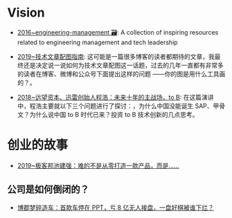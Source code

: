 # Vision

- [2016~engineering-management 🗃️](https://github.com/charlax/engineering-management): A collection of inspiring resources related to engineering management and tech leadership

- [2019~技术文章配图指南](https://draveness.me/sketch-and-sketch): 这可能是一篇很多博客的读者都期待的文章，我最终还是决定说一说如何为技术文章配图这一话题，过去的几年一直都有非常多的读者在博客、微博和公众号下面提出这样的问题 ——你的图是用什么工具画的？。

- [2018~远望资本、迅雷创始人程浩：未来十年的主战场，to B](https://mp.weixin.qq.com/s/Bkd_MKrn3OBnsMoPQYnmLQ): 在这篇演讲中，程浩主要就以下三个问题进行了探讨：，为什么中国没能诞生 SAP、甲骨文？为什么说中国 to B 时代已来？投资 to B 技术创新的几点思考。

# 创业的故事

- [2019~极客邦池建强：难的不是从零打造一款产品，而是……](https://mp.weixin.qq.com/s/Ptm9gZv92J_dv6EiavvTUg)

## 公司是如何倒闭的？

- [博郡梦碎造车：首款车停在 PPT，亏 8 亿无人接盘，一盘好棋被谁下烂？](https://auto-time.36kr.com/p/786606710239873)
